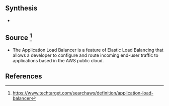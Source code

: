 ## Synthesis
- 
## Source [^1]
- The Application Load Balancer is a feature of Elastic Load Balancing that allows a developer to configure and route incoming end-user traffic to applications based in the AWS public cloud.
## References

[^1]: https://www.techtarget.com/searchaws/definition/application-load-balancer